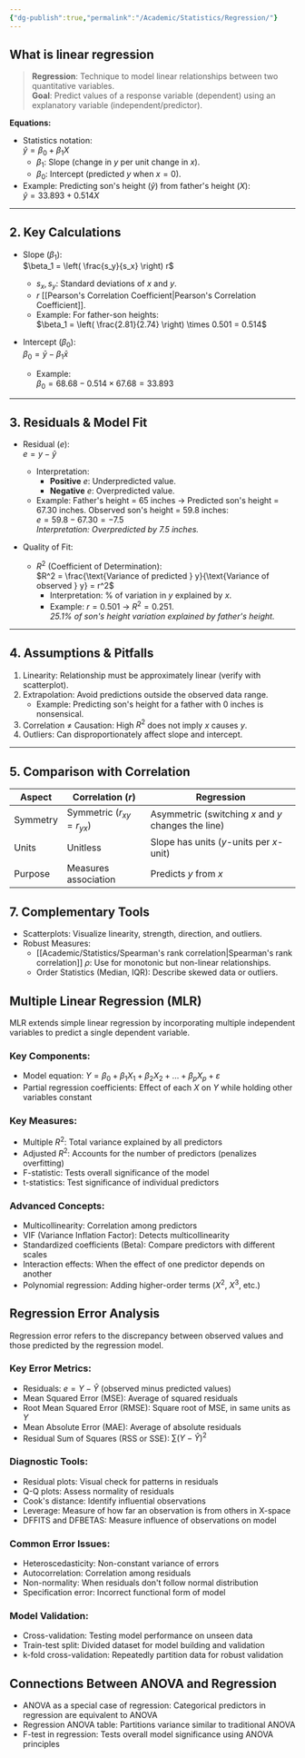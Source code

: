 ```yaml
---
{"dg-publish":true,"permalink":"/Academic/Statistics/Regression/"}
---
```


## What is linear regression
>**Regression**: Technique to model linear relationships between two quantitative variables.  
>**Goal**: Predict values of a response variable (dependent) using an explanatory variable (independent/predictor).  


**Equations:**
  - Statistics notation:  
    $\hat{y} = \beta_0 + \beta_1X$  
    - $\beta_1$: Slope (change in $y$ per unit change in $x$).  
    - $\beta_0$: Intercept (predicted $y$ when $x = 0$).  
  - Example: Predicting son's height ($\hat{y}$) from father's height ($X$):  
    $\hat{y} = 33.893 + 0.514X$  

---
## 2. Key Calculations  
- Slope ($\beta_1$):  
  $\beta_1 = \left( \frac{s_y}{s_x} \right) r$  
  - $s_x, s_y$: Standard deviations of $x$ and $y$.  
  - $r$ [[Pearson's Correlation Coefficient\|Pearson's Correlation Coefficient]].  
  - Example: For father-son heights:  
    $\beta_1 = \left( \frac{2.81}{2.74} \right) \times 0.501 = 0.514$  

- Intercept ($\beta_0$):  
  $\beta_0 = \bar{y} - \beta_1 \bar{x}$  
  - Example:  
    $\beta_0 = 68.68 - 0.514 \times 67.68 = 33.893$  

---

## 3. Residuals & Model Fit  
- Residual ($e$):  
  $e = y - \hat{y}$  
  - Interpretation:  
    - **Positive** $e$: Underpredicted value.  
    - **Negative** $e$: Overpredicted value.  
  - Example: Father's height = 65 inches → Predicted son's height = 67.30 inches. Observed son's height = 59.8 inches:  
    $e = 59.8 - 67.30 = -7.5$  
    *Interpretation: Overpredicted by 7.5 inches.*  

- Quality of Fit:  
  - $R^2$ (Coefficient of Determination):  
    $R^2 = \frac{\text{Variance of predicted } y}{\text{Variance of observed } y} = r^2$  
    - Interpretation: % of variation in $y$ explained by $x$.  
    - Example: $r = 0.501$ → $R^2 = 0.251$.  
      *25.1% of son's height variation explained by father's height.*  

---

## 4. Assumptions & Pitfalls  
1. Linearity: Relationship must be approximately linear (verify with scatterplot).  
2. Extrapolation: Avoid predictions outside the observed data range.  
   - Example: Predicting son's height for a father with 0 inches is nonsensical.  
3. Correlation ≠ Causation: High $R^2$ does not imply $x$ causes $y$.  
4. Outliers: Can disproportionately affect slope and intercept.  

---

## 5. Comparison with Correlation  

| Aspect       | Correlation ($r$) | Regression |  
|-------------------|---------------------------|----------------|  
| Symmetry          | Symmetric ($r_{xy} = r_{yx}$) | Asymmetric (switching $x$ and $y$ changes the line) |  
| Units             | Unitless                  | Slope has units ($y$-units per $x$-unit) |  
| Purpose           | Measures association      | Predicts $y$ from $x$ |  

## 7. Complementary Tools  
- Scatterplots: Visualize linearity, strength, direction, and outliers.  
- Robust Measures:  
  - [[Academic/Statistics/Spearman's rank correlation\|Spearman's rank correlation]] $\rho$: Use for monotonic but non-linear relationships.  
  - Order Statistics (Median, IQR): Describe skewed data or outliers.  

## Multiple Linear Regression (MLR)

MLR extends simple linear regression by incorporating multiple independent variables to predict a single dependent variable.

### Key Components:
- Model equation: $Y = \beta_0 + \beta_1X_1 + \beta_2X_2 + ... + \beta_pX_p + \varepsilon$
- Partial regression coefficients: Effect of each $X$ on $Y$ while holding other variables constant

### Key Measures:
- Multiple $R^2$: Total variance explained by all predictors
- Adjusted $R^2$: Accounts for the number of predictors (penalizes overfitting)
- F-statistic: Tests overall significance of the model
- t-statistics: Test significance of individual predictors

### Advanced Concepts:
- Multicollinearity: Correlation among predictors
- VIF (Variance Inflation Factor): Detects multicollinearity
- Standardized coefficients (Beta): Compare predictors with different scales
- Interaction effects: When the effect of one predictor depends on another
- Polynomial regression: Adding higher-order terms ($X^2$, $X^3$, etc.)

## Regression Error Analysis

Regression error refers to the discrepancy between observed values and those predicted by the regression model.

### Key Error Metrics:
- Residuals: $e = Y - \hat{Y}$ (observed minus predicted values)
- Mean Squared Error (MSE): Average of squared residuals
- Root Mean Squared Error (RMSE): Square root of MSE, in same units as $Y$
- Mean Absolute Error (MAE): Average of absolute residuals
- Residual Sum of Squares (RSS or SSE): $\sum(Y - \hat{Y})^2$

### Diagnostic Tools:
- Residual plots: Visual check for patterns in residuals
- Q-Q plots: Assess normality of residuals
- Cook's distance: Identify influential observations
- Leverage: Measure of how far an observation is from others in X-space
- DFFITS and DFBETAS: Measure influence of observations on model

### Common Error Issues:
- Heteroscedasticity: Non-constant variance of errors
- Autocorrelation: Correlation among residuals
- Non-normality: When residuals don't follow normal distribution
- Specification error: Incorrect functional form of model

### Model Validation:
- Cross-validation: Testing model performance on unseen data
- Train-test split: Divided dataset for model building and validation
- k-fold cross-validation: Repeatedly partition data for robust validation

## Connections Between ANOVA and Regression

- ANOVA as a special case of regression: Categorical predictors in regression are equivalent to ANOVA
- Regression ANOVA table: Partitions variance similar to traditional ANOVA
- F-test in regression: Tests overall model significance using ANOVA principles

